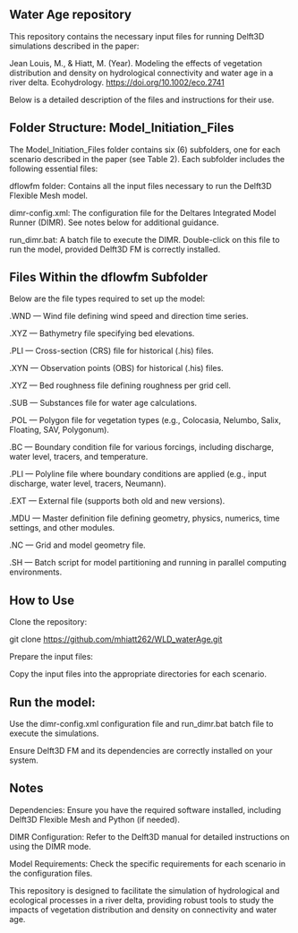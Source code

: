 ## Water Age repository 
This repository contains the necessary input files for running Delft3D simulations described in the paper:

Jean Louis, M., & Hiatt, M. (Year). Modeling the effects of vegetation distribution and density on hydrological connectivity and water age in a river delta. Ecohydrology. https://doi.org/10.1002/eco.2741

Below is a detailed description of the files and instructions for their use.

## Folder Structure: Model_Initiation_Files

The Model_Initiation_Files folder contains six (6) subfolders, one for each scenario described in the paper (see Table 2). Each subfolder includes the following essential files:

dflowfm folder: Contains all the input files necessary to run the Delft3D Flexible Mesh model.

dimr-config.xml: The configuration file for the Deltares Integrated Model Runner (DIMR). See notes below for additional guidance.

run_dimr.bat: A batch file to execute the DIMR. Double-click on this file to run the model, provided Delft3D FM is correctly installed.

## Files Within the dflowfm Subfolder

Below are the file types required to set up the model:

.WND — Wind file defining wind speed and direction time series.

.XYZ — Bathymetry file specifying bed elevations.

.PLI — Cross-section (CRS) file for historical (.his) files.

.XYN — Observation points (OBS) for historical (.his) files.

.XYZ — Bed roughness file defining roughness per grid cell.

.SUB — Substances file for water age calculations.

.POL — Polygon file for vegetation types (e.g., Colocasia, Nelumbo, Salix, Floating, SAV, Polygonum).

.BC — Boundary condition file for various forcings, including discharge, water level, tracers, and temperature.

.PLI — Polyline file where boundary conditions are applied (e.g., input discharge, water level, tracers, Neumann).

.EXT — External file (supports both old and new versions).

.MDU — Master definition file defining geometry, physics, numerics, time settings, and other modules.

.NC — Grid and model geometry file.

.SH — Batch script for model partitioning and running in parallel computing environments.

## How to Use

Clone the repository:

git clone https://github.com/mhiatt262/WLD_waterAge.git

Prepare the input files:

Copy the input files into the appropriate directories for each scenario.

## Run the model:

Use the dimr-config.xml configuration file and run_dimr.bat batch file to execute the simulations.

Ensure Delft3D FM and its dependencies are correctly installed on your system.

## Notes

Dependencies: Ensure you have the required software installed, including Delft3D Flexible Mesh and Python (if needed).

DIMR Configuration: Refer to the Delft3D manual for detailed instructions on using the DIMR mode.

Model Requirements: Check the specific requirements for each scenario in the configuration files.

This repository is designed to facilitate the simulation of hydrological and ecological processes in a river delta, providing robust tools to study the impacts of vegetation distribution and density on connectivity and water age.

